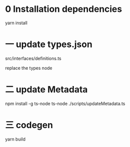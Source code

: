 # 0 Installation dependencies

yarn install

# 一 update types.json

src/interfaces/definitions.ts

replace the types node

# 二 update Metadata

npm install -g ts-node
ts-node ./scripts/updateMetadata.ts

# 三 codegen

yarn build
